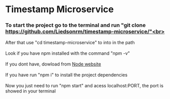 # Timestamp Microservice

###  To start the project go to the terminal and run "git clone https://github.com/Liedsonrm/timestamp-microservice/"<br>
  After that use "cd timestamp-microservice" to into in the path<br><br>
  Look if you have npm installed with the command "npm -v"<br><br>
  If you dont have, dowload from <a href="https://nodejs.org/en/">Node website<a/><br><br>
  If you have run "npm i" to install the project dependencies<br><br>
  Now you just need to run "npm start" and acess localhost:PORT, the port is showed in your terminal<br><br>
